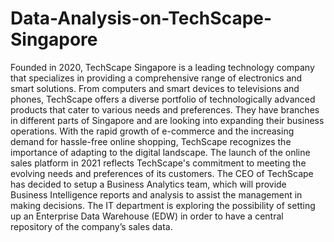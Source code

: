 # Data-Analysis-on-TechScape-Singapore

Founded in 2020, TechScape Singapore is a leading technology company that specializes in providing a comprehensive range of electronics and smart solutions. From computers and smart devices to televisions and phones, TechScape offers a diverse portfolio of technologically advanced products that cater to various needs and preferences. They have branches in different parts of Singapore and are looking into expanding their business operations.
With the rapid growth of e-commerce and the increasing demand for hassle-free online shopping, TechScape recognizes the importance of adapting to the digital landscape. The launch of the online sales platform in 2021 reflects TechScape's commitment to meeting the evolving needs and preferences of its customers.
The CEO of TechScape has decided to setup a Business Analytics team, which will provide Business Intelligence reports and analysis to assist the management in making decisions. 
The IT department is exploring the possibility of setting up an Enterprise Data Warehouse (EDW) in order to have a central repository of the company’s sales data. 
